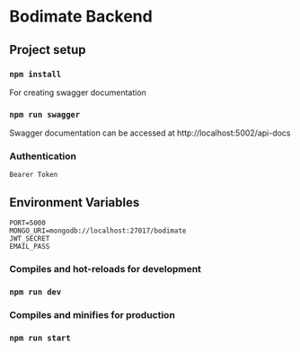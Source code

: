 # Bodimate Backend

## Project setup

### `npm install`

For creating swagger documentation

### `npm run swagger`

Swagger documentation can be accessed at http://localhost:5002/api-docs

### Authentication
```
Bearer Token
```


## Environment Variables
```
PORT=5000
MONGO_URI=mongodb://localhost:27017/bodimate
JWT_SECRET
EMAIL_PASS
```


### Compiles and hot-reloads for development

### `npm run dev`


### Compiles and minifies for production

### `npm run start`

